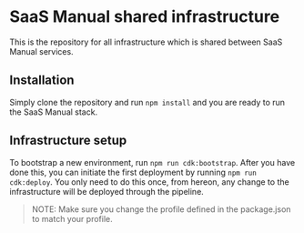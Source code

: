 # SaaS Manual shared infrastructure

This is the repository for all infrastructure which is shared between SaaS Manual services.

## Installation

Simply clone the repository and run `npm install` and you are ready to run the SaaS Manual stack.

## Infrastructure setup

To bootstrap a new environment, run `npm run cdk:bootstrap`. After you have done this, you can initiate the first deployment by running `npm run cdk:deploy`.
You only need to do this once, from hereon, any change to the infrastructure will be deployed through the pipeline.

> NOTE: Make sure you change the profile defined in the package.json to match your profile.
